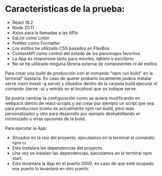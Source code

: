 # Caracteristicas de la prueba:

- React 18.2
- Node 20.11
- Axios para la llamadas a las APIs
- EsLint como Linter
- Prettier como Formatter
- Los estilos he utilizado CSS basados en FlexBox
- ContextAPI como control del estado de los personajes favoritos
- La App es responsive tanto para móviles, tablets o escritorio
- No se ha utilizado ninguna librería externa de componentes ni de estilos

Para crear una build de producción con el comando "npm run build" en la terminal" bastaría.
En caso de querer probarlo localmente,podeis instalar serve (npm install -g serve) y situados dentro de la carpeta build ejecutar el comando (serve -s) y entráis en el locahost que os indique serve.

Se podría cambiar la configuración como se quiera modificando en webpack dentro de react-scripts y así crear por ejemplo un script que sea para produccion (como es actualmente npm run build, pero mas personalizado) y otro para desarrollo por ejemplo deshabilitando el minimizado u otras opciones de la build.

Para ejecutar la App:
- Situados en la raiz del proyecto, ejecutamos en la terminal el comando: npm ci
- Esto instalará las dependencias del proyecto.
- Una vez se instalen las dependencias, ejecutamos en la terminal npm start.
- Esto levantara la App en el puerto 3000, en caso de que esté ocupado ese puerto lo levantará en otro puerto.
